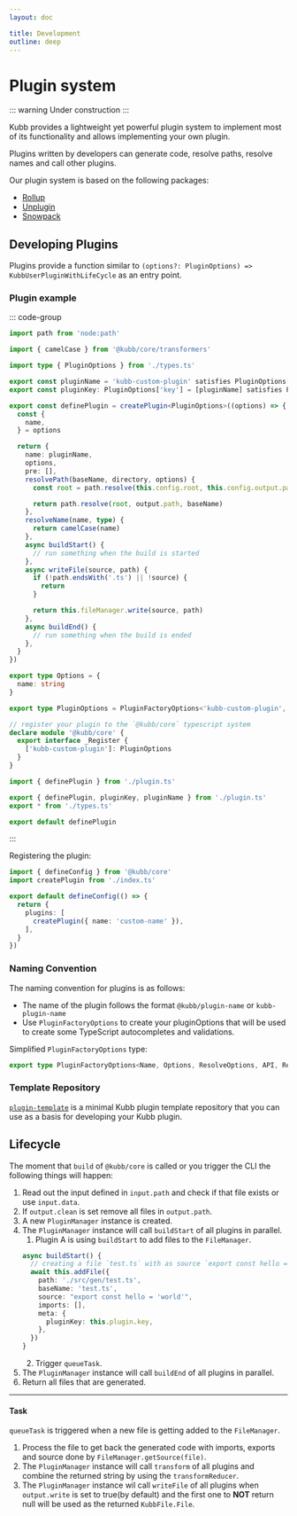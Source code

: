 ```yaml
---
layout: doc

title: Development
outline: deep
---
```


# Plugin system

::: warning Under construction
:::

Kubb provides a lightweight yet powerful plugin system to implement most of its functionality and allows implementing your own plugin.

Plugins written by developers can generate code, resolve paths, resolve names and call other plugins.<br/>

Our plugin system is based on the following packages:

- [Rollup](https://github.com/rollup/rollup)
- [Unplugin](https://github.com/unjs/unplugin)
- [Snowpack](https://www.snowpack.dev/guides/plugins)

## Developing Plugins

Plugins provide a function similar to `(options?: PluginOptions) => KubbUserPluginWithLifeCycle` as an entry point.

### Plugin example

::: code-group

```typescript [plugin.ts]
import path from 'node:path'

import { camelCase } from '@kubb/core/transformers'

import type { PluginOptions } from './types.ts'

export const pluginName = 'kubb-custom-plugin' satisfies PluginOptions['name']
export const pluginKey: PluginOptions['key'] = [pluginName] satisfies PluginOptions['key']

export const definePlugin = createPlugin<PluginOptions>((options) => {
  const {
    name,
  } = options

  return {
    name: pluginName,
    options,
    pre: [],
    resolvePath(baseName, directory, options) {
      const root = path.resolve(this.config.root, this.config.output.path)

      return path.resolve(root, output.path, baseName)
    },
    resolveName(name, type) {
      return camelCase(name)
    },
    async buildStart() {
      // run something when the build is started
    },
    async writeFile(source, path) {
      if (!path.endsWith('.ts') || !source) {
        return
      }

      return this.fileManager.write(source, path)
    },
    async buildEnd() {
      // run something when the build is ended
    },
  }
})
```

```typescript [types.ts]
export type Options = {
  name: string
}

export type PluginOptions = PluginFactoryOptions<'kubb-custom-plugin', Options, Options>

// register your plugin to the `@kubb/core` typescript system
declare module '@kubb/core' {
  export interface _Register {
    ['kubb-custom-plugin']: PluginOptions
  }
}
```

```typescript [index.ts]
import { definePlugin } from './plugin.ts'

export { definePlugin, pluginKey, pluginName } from './plugin.ts'
export * from './types.ts'

export default definePlugin
```

:::

Registering the plugin:

```typescript [kubb.config.ts]
import { defineConfig } from '@kubb/core'
import createPlugin from './index.ts'

export default defineConfig(() => {
  return {
    plugins: [
      createPlugin({ name: 'custom-name' }),
    ],
  }
})
```

### Naming Convention

The naming convention for plugins is as follows:

- The name of the plugin follows the format `@kubb/plugin-name` or `kubb-plugin-name`
- Use `PluginFactoryOptions` to create your pluginOptions that will be used to create some TypeScript autocompletes and validations.

Simplified `PluginFactoryOptions` type:

```typescript
export type PluginFactoryOptions<Name, Options, ResolveOptions, API, ResolvePathOptions, AppMeta>
```

### Template Repository

[`plugin-template`](https://github.com/kubb-project/plugin-template) is a minimal Kubb plugin template repository that you can use as a basis for developing your Kubb plugin.

## Lifecycle

The moment that `build` of `@kubb/core` is called or you trigger the CLI the following things will happen:

1. Read out the input defined in `input.path` and check if that file exists or use `input.data`.
2. If `output.clean` is set remove all files in `output.path`.
3. A new `PluginManager` instance is created.
4. The `PluginManager` instance will call `buildStart` of all plugins in parallel.
   1. Plugin A is using `buildStart` to add files to the `FileManager`.
   ```typescript
   async buildStart() {
     // creating a file `test.ts` with as source `export const hello = 'world'`
     await this.addFile({
       path: './src/gen/test.ts',
       baseName: 'test.ts',
       source: "export const hello = 'world'",
       imports: [],
       meta: {
         pluginKey: this.plugin.key,
       },
     })
   }
   ```
   2. Trigger `queueTask`.
5. The `PluginManager` instance will call `buildEnd` of all plugins in parallel.
6. Return all files that are generated.

<hr/>

#### Task

`queueTask` is triggered when a new file is getting added to the `FileManager`.

1. Process the file to get back the generated code with imports, exports and source done by `FileManager.getSource(file)`.
2. The `PluginManager` instance will call `transform` of all plugins and combine the returned string by using the `transformReducer`.
3. The `PluginManager` instance wil call `writeFile` of all plugins when `output.write` is set to true(by default) and the first one to **NOT** return null will be used as the returned `KubbFile.File`.
